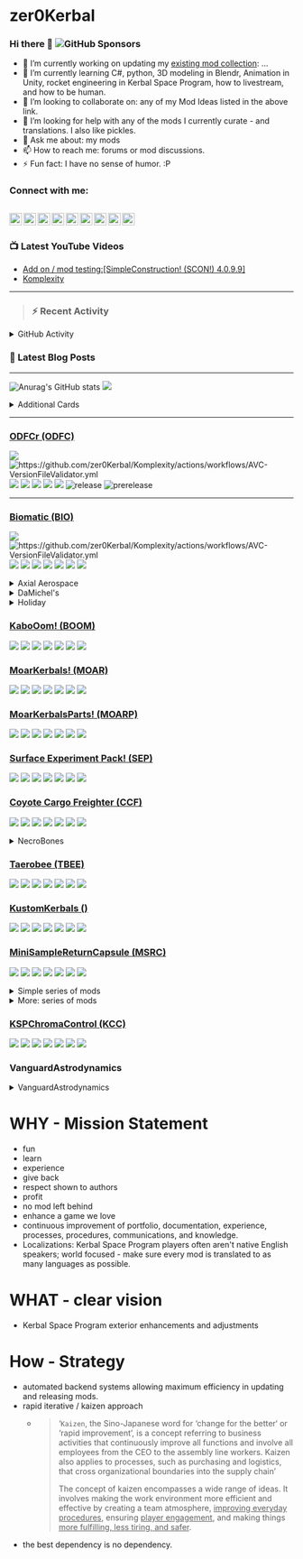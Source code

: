 # zer0Kerbal

### Hi there 👋 ![GitHub Sponsors](https://img.shields.io/github/sponsors/zer0Kerbal?color=purple&label=Github%20Sponsors&style=social)  
- 🔭 I’m currently working on updating my [existing mod collection](https://tinyurl.com/zer0KModTracker): ...
- 🌱 I’m currently learning C#, python, 3D modeling in Blendr, Animation in Unity, rocket engineering in Kerbal Space Program, how to livestream, and how to be human.
- 👯 I’m looking to collaborate on: any of my Mod Ideas listed in the above link.
- 🤔 I’m looking for help with any of the mods I currently curate - and translations. I also like pickles.
- 💬 Ask me about: my mods 
- 📫 How to reach me: forums or mod discussions.
- ⚡ Fun fact: I have no sense of humor. :P

### Connect with me:

[<img align="left" alt="kerbalspaceprogram.com" width="22px" src="https://kerbalspaceprogram.com//favicon.ico" />][website]
[<img align="left" alt="zer0Kerbal | CurseForge" width="22px" src="https://cdn.jsdelivr.net/npm/simple-icons@v3/icons/curseforge.svg" />][curseforge]
[<img align="left" alt="zer0Kerbal | CurseForge" width="22px" src="https://cdn.jsdelivr.net/npm/simple-icons@v3/icons/reddit.svg" />][reddit]
[<img align="left" alt="zer0Kerbal | CurseForge" width="22px" src="https://cdn.jsdelivr.net/npm/simple-icons@v3/icons/patreon.svg" />][patreon]
[<img align="left" alt="zer0Kerbal | YouTube" width="22px" src="https://cdn.jsdelivr.net/npm/simple-icons@v3/icons/youtube.svg" />][youtube]
[<img align="left" alt="zer0Kerbal | Twitch" width="22px" src="https://cdn.jsdelivr.net/npm/simple-icons@v3/icons/twitch.svg" />][twitch]
[<img align="left" alt="zer0Kerbal | CurseForge" width="22px" src="https://cdn.jsdelivr.net/npm/simple-icons@v3/icons/paypal.svg" />][paypal]
[<img align="left" alt="zer0Kerbal | buy me a coffee" width="22px" src="https://cdn.jsdelivr.net/npm/simple-icons@v3/icons/buymeacoffee.svg" />][buymeacoffee]
[<img align="left" alt="zer0Kerbal | Twitter" width="22px" src="https://cdn.jsdelivr.net/npm/simple-icons@v3/icons/twitter.svg" />][twitter]
<br />
---

### 📺 Latest YouTube Videos

<!-- YOUTUBE:START -->
- [Add on / mod testing:[SimpleConstruction! &lpar;SCON!&rpar; 4.0.9.9]](https://www.youtube.com/watch?v=j7EWdZ0T-kg)
- [Komplexity](https://www.youtube.com/watch?v=erhEQpBZGas)
<!-- YOUTUBE:END -->

---

>### :zap: Recent Activity

<details>
  <summary>GitHub Activity</summary>
  
<!--START_SECTION:activity-->
1. ❗️ Opened issue [#3](https://github.com/kingnoob1377/Stock_DepthMask_Config/issues/3) in [kingnoob1377/Stock_DepthMask_Config](https://github.com/kingnoob1377/Stock_DepthMask_Config)
2. ❗️ Opened issue [#2](https://github.com/kingnoob1377/Stock_DepthMask_Config/issues/2) in [kingnoob1377/Stock_DepthMask_Config](https://github.com/kingnoob1377/Stock_DepthMask_Config)
3. 💪 Opened PR [#1](https://github.com/kingnoob1377/Stock_DepthMask_Config/pull/1) in [kingnoob1377/Stock_DepthMask_Config](https://github.com/kingnoob1377/Stock_DepthMask_Config)
4. ❗️ Opened issue [#4](https://github.com/zer0Kerbal/UpgradesGUIExtended/issues/4) in [zer0Kerbal/UpgradesGUIExtended](https://github.com/zer0Kerbal/UpgradesGUIExtended)
5. ❗️ Opened issue [#2](https://github.com/zer0Kerbal/UpgradeEditor/issues/2) in [zer0Kerbal/UpgradeEditor](https://github.com/zer0Kerbal/UpgradeEditor)
6. 🎉 Merged PR [#70](https://github.com/zer0Kerbal/MiniSampleReturnCapsule/pull/70) in [zer0Kerbal/MiniSampleReturnCapsule](https://github.com/zer0Kerbal/MiniSampleReturnCapsule)
7. 💪 Opened PR [#70](https://github.com/zer0Kerbal/MiniSampleReturnCapsule/pull/70) in [zer0Kerbal/MiniSampleReturnCapsule](https://github.com/zer0Kerbal/MiniSampleReturnCapsule)
8. 🎉 Merged PR [#68](https://github.com/zer0Kerbal/MiniSampleReturnCapsule/pull/68) in [zer0Kerbal/MiniSampleReturnCapsule](https://github.com/zer0Kerbal/MiniSampleReturnCapsule)
9. 💪 Opened PR [#68](https://github.com/zer0Kerbal/MiniSampleReturnCapsule/pull/68) in [zer0Kerbal/MiniSampleReturnCapsule](https://github.com/zer0Kerbal/MiniSampleReturnCapsule)
10. 🎉 Merged PR [#67](https://github.com/zer0Kerbal/MiniSampleReturnCapsule/pull/67) in [zer0Kerbal/MiniSampleReturnCapsule](https://github.com/zer0Kerbal/MiniSampleReturnCapsule)
<!--END_SECTION:activity-->

</details

---

### 📕 Latest Blog Posts

<!-- BLOG-POST-LIST:START -->
<!-- BLOG-POST-LIST:END -->

---

<!--- [![Anurag's GitHub stats](https://github-readme-stats.vercel.app/api?username=zer0Kerbal)](https://github.com/anuraghazra/github-readme-stats) -->
![Anurag's GitHub stats](https://github-readme-stats.vercel.app/api?username=zer0Kerbal&show_icons=true) <img src="https://github-readme-stats.vercel.app/api/top-langs/?username=zer0kerbal&layout=compact&hide_border=true&bg_color=bada55&langs_count=4">  

  <details>
    <summary>Additional Cards</summary>
    


[![Readme Card](https://github-readme-stats.vercel.app/api/pin/?username=zer0Kerbal&repo=Pteron)](https://github.com/zer0Kerbal/Pteron)  

[![Readme Card](https://github-readme-stats.vercel.app/api/pin/?username=zer0Kerbal&repo=MKII-L)](https://github.com/zer0Kerbal/MKII-L) [![Readme Card](https://github-readme-stats.vercel.app/api/pin/?username=zer0Kerbal&repo=MK2Y)](https://github.com/zer0Kerbal/MK2Y)
</details>



***  
### [ODFCr (ODFC)](https://github.com/zer0Kerbal/ODFC)  
![](https://img.shields.io/github/v/release/zer0Kerbal/ODFCr?include_prereleases?style=plastic)
![](https://github.com/zer0Kerbal/Komplexity/actions/workflows/AVC-VersionFileValidator.yml/badge.svg?branch=main "https://github.com/zer0Kerbal/Komplexity/actions/workflows/AVC-VersionFileValidator.yml" )
![](https://img.shields.io/github/repo-size/zer0Kerbal/ODFCr?style=plastic)
![](https://img.shields.io/github/directory-file-count/zer0Kerbal/Biomatic?style=plastic)
![](https://img.shields.io/github/downloads/zer0Kerbal/ODFCr/total?style=plastic)
![](http://img.shields.io/github/labels/zer0Kerbal/ODFCr/help-wanted?style=plastic)
![](https://img.shields.io/github/contributors/zer0kerbal/ODFCr?style=plastic)
![release](https://img.shields.io/github/release-date/zer0kerbal/ODFCr?style=plastic)
![prerelease](https://img.shields.io/github/release-date-pre/zer0kerbal/ODFCr?style=plastic)
*** 

### [Biomatic (BIO)](https://github.com/zer0Kerbal/Biomatic)  
![](https://img.shields.io/github/v/release/zer0Kerbal/Biomatic?include_prereleases?style=plastic)
![](https://github.com/zer0Kerbal/Komplexity/actions/workflows/AVC-VersionFileValidator.yml/badge.svg?branch=main "https://github.com/zer0Kerbal/Komplexity/actions/workflows/AVC-VersionFileValidator.yml" )
![](https://img.shields.io/github/repo-size/zer0Kerbal/Biomatic?style=plastic)
![](https://img.shields.io/github/directory-file-count/zer0Kerbal/Biomatic?style=plastic)
![](https://img.shields.io/github/downloads/zer0Kerbal/Biomatic/total?style=plastic)
![](http://img.shields.io/github/labels/zer0Kerbal/Biomatic/help-wanted?style=plastic)
![](https://img.shields.io/github/contributors/zer0kerbal/Biomatic?style=plastic)
![](https://img.shields.io/github/release-date/zer0kerbal/Biomatic?style=plastic)
![](https://img.shields.io/github/release-date-pre/zer0kerbal/Biomatic?style=plastic)

<details>
  <summary>Axial Aerospace</summary>

  [![Readme Card](https://github-readme-stats.vercel.app/api/pin/?username=zer0Kerbal&repo=Dreamer)](https://github.com/zer0Kerbal/Dreamer)   [![Readme Card](https://github-readme-stats.vercel.app/api/pin/?username=zer0Kerbal&repo=Whimchaser)](https://github.com/zer0Kerbal/WhimChaser)

  [![Readme Card](https://github-readme-stats.vercel.app/api/pin/?username=zer0Kerbal&repo=SimpleCargoSolutions)](https://github.com/zer0Kerbal/SimpleCargoSolutions) [![Readme Card](https://github-readme-stats.vercel.app/api/pin/?username=zer0Kerbal&repo=LanderTek)](https://github.com/zer0Kerbal/LanderTek)

  ### [Dreamer (AAD)](https://github.com/zer0Kerbal/Dreamer)
  
  ![](https://github.com/zer0Kerbal/Dreamer/actions/workflows/greetings.yml/badge.svg) ![](https://github.com/zer0Kerbal/Dreamer/actions/workflows/AVC-VersionFileValidator.yml/badge.svg?branch=master) 
  ![](https://img.shields.io/github/downloads/zer0Kerbal/Dreamer/total?style=plastic) ![](https://img.shields.io/github/repo-size/zer0Kerbal/Dreamer?style=plastic) ![](https://img.shields.io/github/contributors/zer0kerbal/Dreamer?style=plastic) ![](https://img.shields.io/github/release-date/zer0kerbal/Dreamer?style=plastic) ![](https://img.shields.io/github/release-date-pre/zer0kerbal/Dreamer?style=plastic)

  ### [WhimChaserr (AAWC))](https://github.com/zer0Kerbal/WhimChaserr)
  
  ![](https://github.com/zer0Kerbal/WhimChaserr/actions/workflows/greetings.yml/badge.svg) ![](https://github.com/zer0Kerbal/WhimChaserr/actions/workflows/AVC-VersionFileValidator.yml/badge.svg?branch=master) 
  ![](https://img.shields.io/github/downloads/zer0Kerbal/WhimChaserr/total?style=plastic) ![](https://img.shields.io/github/repo-size/zer0Kerbal/WhimChaserr?style=plastic) ![](https://img.shields.io/github/contributors/zer0kerbal/WhimChaserr?style=plastic) ![](https://img.shields.io/github/release-date/zer0kerbal/WhimChaserr?style=plastic) ![](https://img.shields.io/github/release-date-pre/zer0kerbal/WhimChaser?style=plastic)

  ### [Simple Cargo Solutions (AASC)](https://github.com/zer0Kerbal/SimpleCargoSolution)
  
  ![](https://github.com/zer0Kerbal/SimpleCargoSolution/actions/workflows/greetings.yml/badge.svg) ![](https://github.com/zer0Kerbal/SimpleCargoSolution/actions/workflows/AVC-VersionFileValidator.yml/badge.svg?branch=master) 
  ![](https://img.shields.io/github/downloads/zer0Kerbal/SimpleCargoSolution/total?style=plastic) ![](https://img.shields.io/github/repo-size/zer0Kerbal/SimpleCargoSolution?style=plastic) ![](https://img.shields.io/github/contributors/zer0kerbal/SimpleCargoSolution?style=plastic) ![](https://img.shields.io/github/release-date/zer0kerbal/SimpleCargoSolution?style=plastic) ![](https://img.shields.io/github/release-date-pre/zer0kerbal/SimpleCargoSolution?style=plastic)

  ### [LanderTek (AALT)](https://github.com/zer0Kerbal/LanderTek)
  
  ![](https://github.com/zer0Kerbal/LanderTek/actions/workflows/greetings.yml/badge.svg) ![](https://github.com/zer0Kerbal/LanderTek/actions/workflows/AVC-VersionFileValidator.yml/badge.svg?branch=master) 
  ![](https://img.shields.io/github/downloads/zer0Kerbal/LanderTek/total?style=plastic) ![](https://img.shields.io/github/repo-size/zer0Kerbal/LanderTek?style=plastic) ![](https://img.shields.io/github/contributors/zer0kerbal/LanderTek?style=plastic) ![](https://img.shields.io/github/release-date/zer0kerbal/LanderTek?style=plastic) ![](https://img.shields.io/github/release-date-pre/zer0kerbal/LanderTek?style=plastic)

</details>

<details>
   <summary>DaMichel's</summary>
  
   [![Readme Card](https://github-readme-stats.vercel.app/api/pin/?username=zer0Kerbal&repo=DaMichel)](https://github.com/zer0Kerbal/DaMichel)   [![Readme Card](https://github-readme-stats.vercel.app/api/pin/?username=zer0Kerbal&repo=AeroRadial)](https://github.com/zer0Kerbal/AeroRadial) [![Readme Card](https://github-readme-stats.vercel.app/api/pin/?username=zer0Kerbal&repo=Fuselage)](https://github.com/zer0Kerbal/Fuselage) [![Readme Card](https://github-readme-stats.vercel.app/api/pin/?username=zer0Kerbal&repo=SphericalTanks)](https://github.com/zer0Kerbal/SphericalTanks) [![Readme Card](https://github-readme-stats.vercel.app/api/pin/?username=zer0Kerbal&repo=Cargobays)](https://github.com/zer0Kerbal/CargoBays) 

### [DaMichel's Part Pack (DMPP)](https://github.com/zer0Kerbal/DaMichel)
  
  ![](https://github.com/zer0Kerbal/DaMichel/actions/workflows/greetings.yml/badge.svg) ![](https://github.com/zer0Kerbal/DaMichel/actions/workflows/AVC-VersionFileValidator.yml/badge.svg?branch=master) 
  ![](https://img.shields.io/github/downloads/zer0Kerbal/DaMichel/total?style=plastic) ![](https://img.shields.io/github/repo-size/zer0Kerbal/DaMichel?style=plastic) ![](https://img.shields.io/github/contributors/zer0kerbal/DaMichel?style=plastic) ![](https://img.shields.io/github/release-date/zer0kerbal/DaMichel?style=plastic) ![](https://img.shields.io/github/release-date-pre/zer0kerbal/DaMichel?style=plastic)

### [AeroRadial (DMAR)](https://github.com/zer0Kerbal/AeroRadial)
  
  ![](https://github.com/zer0Kerbal/AeroRadial/actions/workflows/greetings.yml/badge.svg) ![](https://github.com/zer0Kerbal/AeroRadial/actions/workflows/AVC-VersionFileValidator.yml/badge.svg?branch=master) 
  ![](https://img.shields.io/github/downloads/zer0Kerbal/AeroRadial/total?style=plastic) ![](https://img.shields.io/github/repo-size/zer0Kerbal/AeroRadial?style=plastic) ![](https://img.shields.io/github/contributors/zer0kerbal/AeroRadial?style=plastic) ![](https://img.shields.io/github/release-date/zer0kerbal/AeroRadial?style=plastic) ![](https://img.shields.io/github/release-date-pre/zer0kerbal/AeroRadial?style=plastic)

### [Fuselage (DMFS)](https://github.com/zer0Kerbal/Fuselage)
  
  ![](https://github.com/zer0Kerbal/Fuselage/actions/workflows/greetings.yml/badge.svg) ![](https://github.com/zer0Kerbal/Fuselage/actions/workflows/AVC-VersionFileValidator.yml/badge.svg?branch=master) 
  ![](https://img.shields.io/github/downloads/zer0Kerbal/Fuselage/total?style=plastic) ![](https://img.shields.io/github/repo-size/zer0Kerbal/Fuselage?style=plastic) ![](https://img.shields.io/github/contributors/zer0kerbal/Fuselage?style=plastic) ![](https://img.shields.io/github/release-date/zer0kerbal/Fuselage?style=plastic) ![](https://img.shields.io/github/release-date-pre/zer0kerbal/Fuselage?style=plastic)

### [CargoBays (DMCB)](https://github.com/zer0Kerbal/CargoBays)
  
  ![](https://github.com/zer0Kerbal/CargoBays/actions/workflows/greetings.yml/badge.svg) ![](https://github.com/zer0Kerbal/CargoBays/actions/workflows/AVC-VersionFileValidator.yml/badge.svg?branch=master) 
  ![](https://img.shields.io/github/downloads/zer0Kerbal/CargoBays/total?style=plastic) ![](https://img.shields.io/github/repo-size/zer0Kerbal/CargoBays?style=plastic) ![](https://img.shields.io/github/contributors/zer0kerbal/CargoBays?style=plastic) ![](https://img.shields.io/github/release-date/zer0kerbal/CargoBays?style=plastic) ![](https://img.shields.io/github/release-date-pre/zer0kerbal/CargoBays?style=plastic)

### [SphericalTanks (DMST)](https://github.com/zer0Kerbal/SphericalTanks)
  
  ![](https://github.com/zer0Kerbal/SphericalTanks/actions/workflows/greetings.yml/badge.svg) ![](https://github.com/zer0Kerbal/SphericalTanks/actions/workflows/AVC-VersionFileValidator.yml/badge.svg?branch=master) 
  ![](https://img.shields.io/github/downloads/zer0Kerbal/SphericalTanks/total?style=plastic) ![](https://img.shields.io/github/repo-size/zer0Kerbal/SphericalTanks?style=plastic) ![](https://img.shields.io/github/contributors/zer0kerbal/SphericalTanks?style=plastic) ![](https://img.shields.io/github/release-date/zer0kerbal/SphericalTanks?style=plastic) ![](https://img.shields.io/github/release-date-pre/zer0kerbal/SphericalTanks?style=plastic)

</details>

<details>
 <summary>Holiday</summary>
   
### [JackOLantern](https://github.com/zer0Kerbal/JackOLantern)  
[![greetings.yml](https://github.com/zer0Kerbal/JackOLantern/actions/workflows/greetings.yml/badge.svg)](https://github.com/zer0Kerbal/JackOLantern/actions/workflows/greetings.yml) ![](https://github.com/zer0Kerbal/JackOLantern/actions/workflows/AVC-VersionFileValidator.yml/badge.svg?branch=master)  
![](https://img.shields.io/github/downloads/zer0Kerbal/JackOLantern/total?style=plastic) ![](https://img.shields.io/github/repo-size/zer0Kerbal/JackOLantern?style=plastic) ![](https://img.shields.io/github/contributors/zer0kerbal/JackOLantern?style=plastic) ![](https://img.shields.io/github/release-date/zer0kerbal/JackOLantern?style=plastic) ![](https://img.shields.io/github/release-date-pre/zer0kerbal/JackOLantern?style=plastic)

### [Halloween](https://github.com/zer0Kerbal/Halloween)  
![](https://github.com/zer0Kerbal/Halloween/actions/workflows/greetings.yml/badge.svg) ![](https://github.com/zer0Kerbal/Halloween/actions/workflows/AVC-VersionFileValidator.yml/badge.svg?branch=master) 
![](https://img.shields.io/github/downloads/zer0Kerbal/Halloween/total?style=plastic) ![](https://img.shields.io/github/repo-size/zer0Kerbal/Halloween?style=plastic) ![](https://img.shields.io/github/contributors/zer0kerbal/Halloween?style=plastic) ![](https://img.shields.io/github/release-date/zer0kerbal/Halloween?style=plastic) ![](https://img.shields.io/github/release-date-pre/zer0kerbal/Halloween?style=plastic)

  </details>
   
### [KaboOom! (BOOM)](https://github.com/zer0Kerbal/Kaboom)  
![](https://github.com/zer0Kerbal/Kaboom/actions/workflows/greetings.yml/badge.svg) ![](https://github.com/zer0Kerbal/Kaboom/actions/workflows/AVC-VersionFileValidator.yml/badge.svg?branch=master) 
![](https://img.shields.io/github/downloads/zer0Kerbal/Kaboom/total?style=plastic) ![](https://img.shields.io/github/repo-size/zer0Kerbal/Kaboom?style=plastic) ![](https://img.shields.io/github/contributors/zer0kerbal/Kaboom?style=plastic) ![](https://img.shields.io/github/release-date/zer0kerbal/Kaboom?style=plastic) ![](https://img.shields.io/github/release-date-pre/zer0kerbal/Kaboom?style=plastic)

### [MoarKerbals! (MOAR)](https://github.com/zer0Kerbal/MoarKerbals)  
![](https://github.com/zer0Kerbal/MoarKerbals/actions/workflows/greetings.yml/badge.svg) ![](https://github.com/zer0Kerbal/MoarKerbals/actions/workflows/AVC-VersionFileValidator.yml/badge.svg?branch=master) 
![](https://img.shields.io/github/downloads/zer0Kerbal/MoarKerbals/total?style=plastic) ![](https://img.shields.io/github/repo-size/zer0Kerbal/MoarKerbals?style=plastic) ![](https://img.shields.io/github/contributors/zer0kerbal/MoarKerbals?style=plastic) ![](https://img.shields.io/github/release-date/zer0kerbal/MoarKerbals?style=plastic) ![](https://img.shields.io/github/release-date-pre/zer0kerbal/MoarKerbals?style=plastic)

### [MoarKerbalsParts! (MOARP)](https://github.com/zer0Kerbal/MoarKerbalsParts)  
![](https://github.com/zer0Kerbal/MoarKerbalsParts/actions/workflows/greetings.yml/badge.svg) ![](https://github.com/zer0Kerbal/MoarKerbalsParts/actions/workflows/AVC-VersionFileValidator.yml/badge.svg?branch=master) 
![](https://img.shields.io/github/downloads/zer0Kerbal/MoarKerbalsParts/total?style=plastic) ![](https://img.shields.io/github/repo-size/zer0Kerbal/MoarKerbalsParts?style=plastic) ![](https://img.shields.io/github/contributors/zer0kerbal/MoarKerbalsParts?style=plastic) ![](https://img.shields.io/github/release-date/zer0kerbal/MoarKerbalsParts?style=plastic) ![](https://img.shields.io/github/release-date-pre/zer0kerbal/MoarKerbalsParts?style=plastic)

### [Surface Experiment Pack! (SEP)](https://github.com/zer0Kerbal/SurfaceExperimentPack)  
![](https://github.com/zer0Kerbal/SurfaceExperimentPack/actions/workflows/greetings.yml/badge.svg) ![](https://github.com/zer0Kerbal/SurfaceExperimentPack/actions/workflows/AVC-VersionFileValidator.yml/badge.svg?branch=master) 
![](https://img.shields.io/github/downloads/zer0Kerbal/SurfaceExperimentPack/total?style=plastic) ![](https://img.shields.io/github/repo-size/zer0Kerbal/SurfaceExperimentPack?style=plastic) ![](https://img.shields.io/github/contributors/zer0kerbal/SurfaceExperimentPack?style=plastic) ![](https://img.shields.io/github/release-date/zer0kerbal/SurfaceExperimentPack?style=plastic) ![](https://img.shields.io/github/release-date-pre/zer0kerbal/SurfaceExperimentPack?style=plastic)

### [Coyote Cargo Freighter (CCF)](https://github.com/zer0Kerbal/CoyoteCargoFreighter)  
![](https://github.com/zer0Kerbal/CoyoteCargoFreighter/actions/workflows/greetings.yml/badge.svg) ![](https://github.com/zer0Kerbal/CoyoteCargoFreighter/actions/workflows/AVC-VersionFileValidator.yml/badge.svg?branch=master) 
![](https://img.shields.io/github/downloads/zer0Kerbal/CoyoteCargoFreighter/total?style=plastic) ![](https://img.shields.io/github/repo-size/zer0Kerbal/CoyoteCargoFreighter?style=plastic) ![](https://img.shields.io/github/contributors/zer0kerbal/CoyoteCargoFreighter?style=plastic) ![](https://img.shields.io/github/release-date/zer0kerbal/CoyoteCargoFreighter?style=plastic) ![](https://img.shields.io/github/release-date-pre/zer0kerbal/CoyoteCargoFreighter?style=plastic)

 <details>
   <summary>NecroBones</summary>
   
### [The Burger Mod (BURG)](https://github.com/zer0Kerbal/BurgerMod)  
![](https://github.com/zer0Kerbal/BurgerMod/actions/workflows/greetings.yml/badge.svg) ![](https://github.com/zer0Kerbal/BurgerMod/actions/workflows/AVC-VersionFileValidator.yml/badge.svg?branch=master) 
![](https://img.shields.io/github/downloads/zer0Kerbal/BurgerMod/total?style=plastic) ![](https://img.shields.io/github/repo-size/zer0Kerbal/BurgerMod?style=plastic) ![](https://img.shields.io/github/contributors/zer0kerbal/BurgerMod?style=plastic) ![](https://img.shields.io/github/release-date/zer0kerbal/BurgerMod?style=plastic) ![](https://img.shields.io/github/release-date-pre/zer0kerbal/BurgerMod?style=plastic)

### [The Elephant Engine (NBEE)](https://github.com/zer0Kerbal/ElephantEngine)  
![](https://github.com/zer0Kerbal/ElephantEngine/actions/workflows/greetings.yml/badge.svg) ![](https://github.com/zer0Kerbal/ElephantEngine/actions/workflows/AVC-VersionFileValidator.yml/badge.svg?branch=master) 
![](https://img.shields.io/github/downloads/zer0Kerbal/ElephantEngine/total?style=plastic) ![](https://img.shields.io/github/repo-size/zer0Kerbal/ElephantEngine?style=plastic) ![](https://img.shields.io/github/contributors/zer0kerbal/ElephantEngine?style=plastic) ![](https://img.shields.io/github/release-date/zer0kerbal/ElephantEngine?style=plastic) ![](https://img.shields.io/github/release-date-pre/zer0kerbal/ElephantEngine?style=plastic)

### [Joolian Discovery (NBJD)](https://github.com/zer0Kerbal/JoolianDiscovery)  
![](https://github.com/zer0Kerbal/JoolianDiscovery/actions/workflows/greetings.yml/badge.svg) ![](https://github.com/zer0Kerbal/JoolianDiscovery/actions/workflows/AVC-VersionFileValidator.yml/badge.svg?branch=master) 
![](https://img.shields.io/github/downloads/zer0Kerbal/JoolianDiscovery/total?style=plastic) ![](https://img.shields.io/github/repo-size/zer0Kerbal/JoolianDiscovery?style=plastic) ![](https://img.shields.io/github/contributors/zer0kerbal/JoolianDiscovery?style=plastic) ![](https://img.shields.io/github/release-date/zer0kerbal/JoolianDiscovery?style=plastic) ![](https://img.shields.io/github/release-date-pre/zer0kerbal/JoolianDiscovery?style=plastic)

### [LithobrakeExplorationTechnologies (LET)](https://github.com/zer0Kerbal/LithobrakeExplorationTechnologies)  
![](https://github.com/zer0Kerbal/LithobrakeExplorationTechnologies/actions/workflows/greetings.yml/badge.svg) ![](https://github.com/zer0Kerbal/LithobrakeExplorationTechnologies/actions/workflows/AVC-VersionFileValidator.yml/badge.svg?branch=master) 
![](https://img.shields.io/github/downloads/zer0Kerbal/LithobrakeExplorationTechnologies/total?style=plastic) ![](https://img.shields.io/github/repo-size/zer0Kerbal/LithobrakeExplorationTechnologies?style=plastic) ![](https://img.shields.io/github/contributors/zer0kerbal/LithobrakeExplorationTechnologies?style=plastic) ![](https://img.shields.io/github/release-date/zer0kerbal/LithobrakeExplorationTechnologies?style=plastic) ![](https://img.shields.io/github/release-date-pre/zer0kerbal/LithobrakeExplorationTechnologies?style=plastic)
   
### [Fuel Tanks Plus (FTP)](https://github.com/zer0Kerbal/FuelTanksPlus)  
![](https://github.com/zer0Kerbal/FuelTanksPlus/actions/workflows/greetings.yml/badge.svg) ![](https://github.com/zer0Kerbal/FuelTanksPlus/actions/workflows/AVC-VersionFileValidator.yml/badge.svg?branch=master) 
![](https://img.shields.io/github/downloads/zer0Kerbal/FuelTanksPlus/total?style=plastic) ![](https://img.shields.io/github/repo-size/zer0Kerbal/FuelTanksPlus?style=plastic) ![](https://img.shields.io/github/contributors/zer0kerbal/FuelTanksPlus?style=plastic) ![](https://img.shields.io/github/release-date/zer0kerbal/FuelTanksPlus?style=plastic) ![](https://img.shields.io/github/release-date-pre/zer0kerbal/FuelTanksPlus?style=plastic)

### [SpaceY Heavy Lifters (SYHL)](https://github.com/zer0Kerbal/SpaceY-Lifters)  
![](https://github.com/zer0Kerbal/SpaceY-Lifters/actions/workflows/greetings.yml/badge.svg) ![](https://github.com/zer0Kerbal/SpaceY-Lifters/actions/workflows/AVC-VersionFileValidator.yml/badge.svg?branch=master) 
![](https://img.shields.io/github/downloads/zer0Kerbal/SpaceY-Lifters/total?style=plastic) ![](https://img.shields.io/github/repo-size/zer0Kerbal/SpaceY-Lifters?style=plastic) ![](https://img.shields.io/github/contributors/zer0kerbal/SpaceY-Lifters?style=plastic) ![](https://img.shields.io/github/release-date/zer0kerbal/SpaceY-Lifters?style=plastic) ![](https://img.shields.io/github/release-date-pre/zer0kerbal/SpaceY-Lifters?style=plastic)

### [SpaceYExpanded (SPY)](https://github.com/zer0Kerbal/SpaceYExpanded)  
![](https://github.com/zer0Kerbal/SpaceYExpanded/actions/workflows/greetings.yml/badge.svg) ![](https://github.com/zer0Kerbal/SpaceYExpanded/actions/workflows/AVC-VersionFileValidator.yml/badge.svg?branch=master) 
![](https://img.shields.io/github/downloads/zer0Kerbal/SpaceYExpanded/total?style=plastic) ![](https://img.shields.io/github/repo-size/zer0Kerbal/SpaceYExpanded?style=plastic) ![](https://img.shields.io/github/contributors/zer0kerbal/SpaceYExpanded?style=plastic) ![](https://img.shields.io/github/release-date/zer0kerbal/SpaceYExpanded?style=plastic) ![](https://img.shields.io/github/release-date-pre/zer0kerbal/SpaceYExpanded?style=plastic)

   

### ==BurgerMod - version 0.4==
- license: CC-BY-NC-SA-3.0 ![][CC3]  
- [forum](http://forum.kerbalspaceprogram.com/index.php?/topic/85379-*)
- Github - n/a
- [spacedock](https://spacedock.info/mod/96)
- [Curseforge](https://www.curseforge.com/kerbal/ksp-mods/burger-mod)
- CKAN: BurgerMod

### ColorCodedCans - version 2.0.1
- license: CC-BY-NC-SA ![][CC]  
- [forum](https://forum.kerbalspaceprogram.com/index.php?/topic/94336-*)
- Github - n/a
- [spacedock](https://spacedock.info/mod/91)
- [Curseforge](https://www.curseforge.com/kerbal/ksp-mods/color-coded-canisters)
- CKAN: ColorCodedCans

### ColorfulFuelLines - version 0.3.3
- license: CC-BY-NC-SA ![][CC]  
- [forum](http://forum.kerbalspaceprogram.com/index.php?/topic/115315-*)
- Github - n/a
- [spacedock](https://spacedock.info/mod/94)
- Curseforge: n/a
- CKAN: ColorfulFuelLines

### DiscontinuedParts - version 0.4
- license: CC-BY-NC-SA ![][CC]  
- forum - n/a
- Github - n/a
- [spacedock](https://spacedock.info/mod/137)
- Curseforge: n/a
- CKAN: DiscontinuedParts

### ==ElephantEngine - version 0.2==
- license: CC-BY-NC-SA ![][CC]  
- [forum](http://forum.kerbalspaceprogram.com/index.php?/topic/139162-*)
- Github - n/a
- [spacedock](https://spacedock.info/mod/664)
- Curseforge: n/a
- CKAN: ElephantEngine

### FTPDeprecated - version 1.0
- license: CC-BY-NC-SA ![][CC]  
- [forum](http://forum.kerbalspaceprogram.com/index.php?/topic/97541-*)
- Github - n/a
- [spacedock](https://spacedock.info/mod/387)
- Curseforge: n/a
- CKAN: FTPDeprecated

### FuelTanksPlus - version 2.0.2
- license: CC-BY-NC-SA ![][CC]  
- [forum](http://forum.kerbalspaceprogram.com/index.php?/topic/97541-*)
- Github - n/a
- [spacedock](https://spacedock.info/mod/92)
- [Curseforge](https://www.curseforge.com/kerbal/ksp-mods/fuel-tanks-plus)
- CKAN: FuelTanksPlus

### ==JoolianDiscovery - version 0.8==
- license: CC-BY-NC-SA ![][CC]  
- [forum](http://forum.kerbalspaceprogram.com/index.php?/topic/86030-*)
- Github - n/a
- [spacedock](https://spacedock.info/mod/95)
- [Curseforge](https://www.curseforge.com/kerbal/ksp-mods/joolian-discovery)
- CKAN: JoolianDiscovery

### ==LithobrakeExplorationTechnologies - version 0.4==
- license: CC-BY-NC-SA-4.0 ![][CC4]  
- [forum](https://forum.kerbalspaceprogram.com/index.php?/topic/117527-*)
- Github - n/a
- [spacedock](https://spacedock.info/mod/93)
- Curseforge: n/a
- CKAN: LithobrakeExplorationTechnologies

### ModularRocketSystem - version 1.13.2
- license: CC-BY-NC-SA ![][CC]  
- [forum](http://forum.kerbalspaceprogram.com/index.php?/topic/83959-*)
- Github - n/a
- [spacedock](https://spacedock.info/mod/86)
- [Curseforge](https://www.curseforge.com/kerbal/ksp-mods/modular-rocket-systems-stock-alike-parts-mod)
- CKAN: ModularRocketSystem

### Modular Rocket Systems LITE 
- license: CC-BY-NC-SA-4.0 ![][CC4]  
- [forum](http://forum.kerbalspaceprogram.com/index.php?/topic/83959-*)
- Github - n/a
- [spacedock](https://spacedock.info/mod/87)
- [Curseforge](https://www.curseforge.com/kerbal/ksp-mods/modular-rocket-systems-lite)
- CKAN: ModularRocketSystemsLITE

### RealScaleBoosters - version 0.16
- license: CC-BY-NC-SA ![][CC]  
- [forum](http://forum.kerbalspaceprogram.com/index.php?/topic/130776-*)
- Github - n/a
- [spacedock](https://spacedock.info/mod/90)
- [Curseforge](https://www.curseforge.com/kerbal/ksp-mods/real-scale-boosters)
- CKAN: RealScaleBoosters

### RealScaleBoostersStockalike - version 0.4
- license: CC-BY-NC-SA-4.0 ![][CC4]  
- [forum](http://forum.kerbalspaceprogram.com/index.php?/topic/130776-*)
- Github - n/a
- [spacedock](https://spacedock.info/mod/561)
- Curseforge: n/a
- CKAN: RealScaleBoostersStockalike

### RSSeaDragon - version 0.3.4
- license: CC-BY-NC-SA-4.0 ![][CC4]  
- [forum](http://forum.kerbalspaceprogram.com/index.php?/topic/134934-*)
- Github - n/a
- [spacedock](https://spacedock.info/mod/440)
- Curseforge: n/a
- CKAN: RSSeaDragon

### SpaceY-Expanded - version 1.4
- license: CC-BY-NC-SA-4.0 ![][CC4]  
- [forum](http://forum.kerbalspaceprogram.com/index.php?/topic/120012-*)
- Github - n/a
- [spacedock](https://spacedock.info/mod/89)
- [Curseforge](https://www.curseforge.com/kerbal/ksp-mods/spacey-expanded)
- CKAN: SpaceY-Expanded

### SpaceY-Lifters - version 1.17.2
- license: CC-BY-NC-SA-4.0 ![][CC4]  
- [forum](http://forum.kerbalspaceprogram.com/index.php?/topic/90545-*)
- Github - n/a
- [spacedock](https://spacedock.info/mod/88)
- [Curseforge](https://www.curseforge.com/kerbal/ksp-mods/spacey-heavy-lifters-parts-pack)
- CKAN: SpaceY-Lifters

### Zero Point Inline Fairings - version 1.0.2
- license: CC-BY-NC-SA ![][CC]  
- [forum](http://forum.kerbalspaceprogram.com/index.php?/topic/85178-*)
- Github - n/a
- [spacedock](https://spacedock.info/mod/97)
- [Curseforge](https://www.curseforge.com/kerbal/ksp-mods/zero-point-inline-fairings)
- CKAN: ZeroPointInlineFairings

### Zero Point Inline Fairings LITE (retired)
- LITE [Curseforge](https://www.curseforge.com/kerbal/ksp-mods/zero-point-inline-fairings-lite)

### RealScaleBoosters-Patches
- license: CC0 1.0 Universal ![][CC0]  
- forum - n/a
- [Github](https://github.com/NecroBones/RealScaleBoosters-Patches)
- spacedock - n/a
- Curseforge: n/a
   
  </details>
   
### [Taerobee (TBEE)](https://github.com/zer0Kerbal/Taerobee)  
![](https://github.com/zer0Kerbal/Taerobee/actions/workflows/greetings.yml/badge.svg) ![](https://github.com/zer0Kerbal/Taerobee/actions/workflows/AVC-VersionFileValidator.yml/badge.svg?branch=master) 
![](https://img.shields.io/github/downloads/zer0Kerbal/Taerobee/total?style=plastic) ![](https://img.shields.io/github/repo-size/zer0Kerbal/Taerobee?style=plastic) ![](https://img.shields.io/github/contributors/zer0kerbal/Taerobee?style=plastic) ![](https://img.shields.io/github/release-date/zer0kerbal/Taerobee?style=plastic) ![](https://img.shields.io/github/release-date-pre/zer0kerbal/Taerobee?style=plastic)

### [KustomKerbals ()](https://github.com/zer0Kerbal/KustomKerbals)  
![](https://github.com/zer0Kerbal/KustomKerbals/actions/workflows/greetings.yml/badge.svg) ![](https://github.com/zer0Kerbal/KustomKerbals/actions/workflows/AVC-VersionFileValidator.yml/badge.svg?branch=master) 
![](https://img.shields.io/github/downloads/zer0Kerbal/KustomKerbals/total?style=plastic) ![](https://img.shields.io/github/repo-size/zer0Kerbal/KustomKerbals?style=plastic) ![](https://img.shields.io/github/contributors/zer0kerbal/KustomKerbals?style=plastic) ![](https://img.shields.io/github/release-date/zer0kerbal/KustomKerbals?style=plastic) ![](https://img.shields.io/github/release-date-pre/zer0kerbal/KustomKerbals?style=plastic)

### [MiniSampleReturnCapsule (MSRC)](https://github.com/zer0Kerbal/MiniSampleReturnCapsule)  
![](https://github.com/zer0Kerbal/MiniSampleReturnCapsule/actions/workflows/greetings.yml/badge.svg) ![](https://github.com/zer0Kerbal/MiniSampleReturnCapsule/actions/workflows/AVC-VersionFileValidator.yml/badge.svg?branch=master) 
![](https://img.shields.io/github/downloads/zer0Kerbal/MiniSampleReturnCapsule/total?style=plastic) ![](https://img.shields.io/github/repo-size/zer0Kerbal/MiniSampleReturnCapsule?style=plastic) ![](https://img.shields.io/github/contributors/zer0kerbal/MiniSampleReturnCapsule?style=plastic) ![](https://img.shields.io/github/release-date/zer0kerbal/MiniSampleReturnCapsule?style=plastic) ![](https://img.shields.io/github/release-date-pre/zer0kerbal/MiniSampleReturnCapsule?style=plastic)

 <details>
   <summary>Simple series of mods</summary>
   
  [![Readme Card](https://github-readme-stats.vercel.app/api/pin/?username=zer0Kerbal&repo=SimpleConstruction)](https://github.com/zer0Kerbal/SimpleConstruction) [![Readme Card](https://github-readme-stats.vercel.app/api/pin/?username=zer0Kerbal&repo=SimpleLogistics)](https://github.com/zer0Kerbal/SimpleLogistics)
   [![Readme Card](https://github-readme-stats.vercel.app/api/pin/?username=zer0Kerbal&repo=SimpleLife)](https://github.com/zer0Kerbal/SimpleLife) [![Readme Card](https://github-readme-stats.vercel.app/api/pin/?username=zer0Kerbal&repo=Notes)](https://github.com/zer0Kerbal/Notes)
   
### [SimpleConstruction! (SCON!)](https://github.com/zer0Kerbal/SimpleConstruction)
  
  ![](https://github.com/zer0Kerbal/SimpleConstruction/actions/workflows/greetings.yml/badge.svg) ![](https://github.com/zer0Kerbal/SimpleConstruction/actions/workflows/AVC-VersionFileValidator.yml/badge.svg?branch=master) 
  ![](https://img.shields.io/github/downloads/zer0Kerbal/SimpleConstruction/total?style=plastic) ![](https://img.shields.io/github/repo-size/zer0Kerbal/SimpleConstruction?style=plastic) ![](https://img.shields.io/github/contributors/zer0kerbal/SimpleConstruction?style=plastic) ![](https://img.shields.io/github/release-date/zer0kerbal/SimpleConstruction?style=plastic) ![](https://img.shields.io/github/release-date-pre/zer0kerbal/SimpleConstruction?style=plastic)

### [SimpleLogistics! (SLOG!)](https://github.com/zer0Kerbal/SimpleLogistics)
  
  ![](https://github.com/zer0Kerbal/SimpleLogistics/actions/workflows/greetings.yml/badge.svg) ![](https://github.com/zer0Kerbal/SimpleLogistics/actions/workflows/AVC-VersionFileValidator.yml/badge.svg?branch=master) 
  ![](https://img.shields.io/github/downloads/zer0Kerbal/SimpleLogistics/total?style=plastic) ![](https://img.shields.io/github/repo-size/zer0Kerbal/SimpleLogistics?style=plastic) ![](https://img.shields.io/github/contributors/zer0kerbal/SimpleLogistics?style=plastic) ![](https://img.shields.io/github/release-date/zer0kerbal/SimpleLogistics?style=plastic) ![](https://img.shields.io/github/release-date-pre/zer0kerbal/SimpleLogistics?style=plastic)

### [SimpleLife! (SLIF!)](https://github.com/zer0Kerbal/SimpleLife)
  
  ![](https://github.com/zer0Kerbal/SimpleLife/actions/workflows/greetings.yml/badge.svg) ![](https://github.com/zer0Kerbal/SimpleLife/actions/workflows/AVC-VersionFileValidator.yml/badge.svg?branch=master) 
  ![](https://img.shields.io/github/downloads/zer0Kerbal/SimpleLife/total?style=plastic) ![](https://img.shields.io/github/repo-size/zer0Kerbal/SimpleLife?style=plastic) ![](https://img.shields.io/github/contributors/zer0kerbal/SimpleLife?style=plastic) ![](https://img.shields.io/github/release-date/zer0kerbal/SimpleLife?style=plastic) ![](https://img.shields.io/github/release-date-pre/zer0kerbal/SimpleLife?style=plastic)
   
### [SimpleNotes! (SNOTE)](https://github.com/zer0Kerbal/Notes)  
   
   ![](https://github.com/zer0Kerbal/Notes/actions/workflows/greetings.yml/badge.svg) ![](https://github.com/zer0Kerbal/Notes/actions/workflows/AVC-VersionFileValidator.yml/badge.svg?branch=master) 
   ![](https://img.shields.io/github/downloads/zer0Kerbal/Notes/total?style=plastic) ![](https://img.shields.io/github/repo-size/zer0Kerbal/Notes?style=plastic) ![](https://img.shields.io/github/contributors/zer0kerbal/Notes?style=plastic) ![](https://img.shields.io/github/release-date/zer0kerbal/Notes?style=plastic) ![](https://img.shields.io/github/release-date-pre/zer0kerbal/Notes?style=plastic)
  </details>
  
 <details>
   <summary>More: series of mods</summary>
   
### [More: Hitchhikers! (MHH)](https://github.com/zer0Kerbal/MoreHitchhikers)  
![](https://github.com/zer0Kerbal/MoreHitchhikers/actions/workflows/greetings.yml/badge.svg) ![](https://github.com/zer0Kerbal/MoreHitchhikers/actions/workflows/AVC-VersionFileValidator.yml/badge.svg?branch=master) 
![](https://img.shields.io/github/downloads/zer0Kerbal/MoreHitchhikers/total?style=plastic) ![](https://img.shields.io/github/repo-size/zer0Kerbal/MoreHitchhikers?style=plastic) ![](https://img.shields.io/github/contributors/zer0kerbal/MoreHitchhikers?style=plastic) ![](https://img.shields.io/github/release-date/zer0kerbal/MoreHitchhikers?style=plastic) ![](https://img.shields.io/github/release-date-pre/zer0kerbal/MoreHitchhikers?style=plastic)

### [More: Cupolas! (MCP)](https://github.com/zer0Kerbal/MoreCupolas)  
![](https://github.com/zer0Kerbal/MoreCupolas/actions/workflows/greetings.yml/badge.svg) ![](https://github.com/zer0Kerbal/MoreCupolas/actions/workflows/AVC-VersionFileValidator.yml/badge.svg?branch=master) 
![](https://img.shields.io/github/downloads/zer0Kerbal/MoreCupolas/total?style=plastic) ![](https://img.shields.io/github/repo-size/zer0Kerbal/MoreCupolas?style=plastic) ![](https://img.shields.io/github/contributors/zer0kerbal/MoreCupolas?style=plastic) ![](https://img.shields.io/github/release-date/zer0kerbal/MoreCupolas?style=plastic) ![](https://img.shields.io/github/release-date-pre/zer0kerbal/MoreCupolas?style=plastic)

### [More: ServiceBays! (MSB)](https://github.com/zer0Kerbal/MoreServiceBays)  
![](https://github.com/zer0Kerbal/MoreServiceBays/actions/workflows/greetings.yml/badge.svg) ![](https://github.com/zer0Kerbal/MoreServiceBays/actions/workflows/AVC-VersionFileValidator.yml/badge.svg?branch=master) 
![](https://img.shields.io/github/downloads/zer0Kerbal/MoreServiceBays/total?style=plastic) ![](https://img.shields.io/github/repo-size/zer0Kerbal/MoreServiceBays?style=plastic) ![](https://img.shields.io/github/contributors/zer0kerbal/MoreServiceBays?style=plastic) ![](https://img.shields.io/github/release-date/zer0kerbal/MoreServiceBays?style=plastic) ![](https://img.shields.io/github/release-date-pre/zer0kerbal/MoreServiceBays?style=plastic)

  </details>
   
### [KSPChromaControl (KCC)](https://github.com/zer0Kerbal/KSPChromaControl)  
![](https://github.com/zer0Kerbal/KSPChromaControl/actions/workflows/greetings.yml/badge.svg) ![](https://github.com/zer0Kerbal/KSPChromaControl/actions/workflows/AVC-VersionFileValidator.yml/badge.svg?branch=master) 
![](https://img.shields.io/github/downloads/zer0Kerbal/KSPChromaControl/total?style=plastic) ![](https://img.shields.io/github/repo-size/zer0Kerbal/KSPChromaControl?style=plastic) ![](https://img.shields.io/github/contributors/zer0kerbal/KSPChromaControl?style=plastic) ![](https://img.shields.io/github/release-date/zer0kerbal/KSPChromaControl?style=plastic) ![](https://img.shields.io/github/release-date-pre/zer0kerbal/KSPChromaControl?style=plastic)
  
  ### VanguardAstrodynamics
  
 <details>
   <summary>VanguardAstrodynamics</summary>
   
* VXSeriesI
* VXSeriesII
* Rodent
* KickbackBoosterSegments
* VanguardAstrodynamics
* CustomClusters
* CustomClusters-Stock
* HeatManagement
* KineticPenetrator
* VanguardAstrodynamics.Unity

  </details>
  
# WHY - Mission Statement

* fun
* learn
* experience
* give back
* respect shown to authors
* profit
* no mod left behind
* enhance a game we love
* continuous improvement of portfolio, documentation, experience, processes, procedures, communications, and knowledge.
* Localizations: Kerbal Space Program players often aren't native English speakers; world focused - make sure every mod is translated to as many languages as possible.

# WHAT - clear vision

* Kerbal Space Program exterior enhancements and adjustments

# How - Strategy

* automated backend systems allowing maximum efficiency in updating and releasing mods.
* rapid iterative / kaizen approach
  * > ‘`Kaizen`, the Sino-Japanese word for ‘change for the better‘ or ‘rapid improvement’, is a concept referring to business activities that continuously improve all functions and involve all employees from the CEO to the assembly line workers. Kaizen also applies to processes, such as purchasing and logistics, that cross organizational boundaries into the supply chain’
    >
    > The concept of kaizen encompasses a wide range of ideas. It involves making the work environment more efficient and effective by creating a team atmosphere, <u>improving everyday procedures</u>, ensuring <u>player engagement</u>, and making things <u>more fulfilling, less tiring, and safer</u>.
- the best dependency is no dependency.

<!--
**zer0Kerbal/zer0Kerbal** is a ✨ _special_ ✨ repository because its `README.md` (this file) appears on your GitHub profile.
<img src="https://wakatime.com/share/@926db0f4-33a1-4545-8aa6-88d1f7186f67/18dd85d3-f64d-4bcc-a3c3-65302497efc0.svg" width=600 height=600> -->

[website]: https://forum.kerbalspaceprogram.com/index.php?/profile/190933-zer0kerbal/
[youtube]: https://www.youtube.com/channel/UCp9c8IaK4Gjgfj3O9QxrbDw
[twitter]: https://twitter.com/zer0Kerbal
[curseforge]: https://www.curseforge.com/members/zer0kerbal/projects
[twitch]: https://www.twitch.tv/zer0kerbal

[reddit]: https://www.reddit.com/user/zer0Kerbal
[patreon]: https://www.patreon.com/zer0Kerbal
[paypal]: https://www.paypal.com/donate?hosted_button_id=DC22YHMEJREKL
[buymeacoffee]: http://buymeacoffee.com/zer0Kerbal

